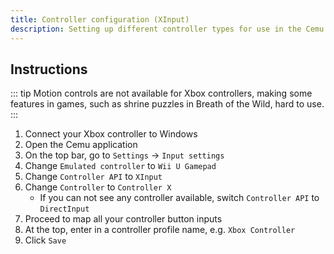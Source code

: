 ```yaml
---
title: Controller configuration (XInput)
description: Setting up different controller types for use in the Cemu emulator.
---
```


## Instructions

::: tip
Motion controls are not available for Xbox controllers, making some features in games, such as shrine puzzles in Breath of the Wild, hard to use.
:::

1. Connect your Xbox controller to Windows
1. Open the Cemu application
1. On the top bar, go to `Settings` -> `Input settings`
1. Change `Emulated controller` to `Wii U Gamepad`
1. Change `Controller API` to `XInput`
1. Change `Controller` to `Controller X`
    - If you can not see any controller available, switch `Controller API` to `DirectInput`
1. Proceed to map all your controller button inputs
1. At the top, enter in a controller profile name, e.g. `Xbox Controller`
1. Click `Save`
